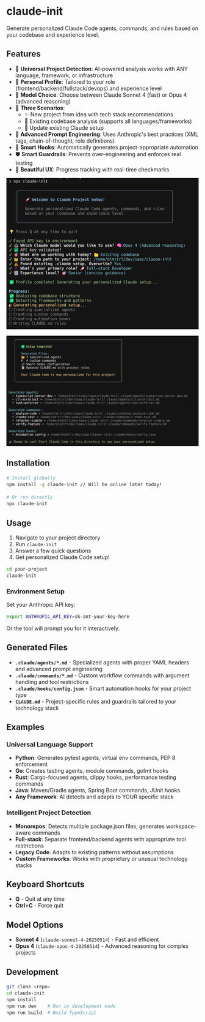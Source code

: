 # claude-init

Generate personalized Claude Code agents, commands, and rules based on your codebase and experience level.

## Features

- 🎯 **Universal Project Detection**: AI-powered analysis works with ANY language, framework, or infrastructure
- 👤 **Personal Profile**: Tailored to your role (frontend/backend/fullstack/devops) and experience level
- 🤖 **Model Choice**: Choose between Claude Sonnet 4 (fast) or Opus 4 (advanced reasoning)
- 📁 **Three Scenarios**:
  - ✨ New project from idea with tech stack recommendations
  - 📂 Existing codebase analysis (supports all languages/frameworks)
  - 🔄 Update existing Claude setup
- 🧠 **Advanced Prompt Engineering**: Uses Anthropic's best practices (XML tags, chain-of-thought, role definitions)
- 🔗 **Smart Hooks**: Automatically generates project-appropriate automation
- 🛡️ **Smart Guardrails**: Prevents over-engineering and enforces real testing
- 🚀 **Beautiful UX**: Progress tracking with real-time checkmarks

![screenshot 1](screenshot1.png)

![screenshot 2](screenshot2.png)

## Installation

```bash
# Install globally
npm install -g claude-init // Will be online later today!

# Or run directly
npx claude-init
```

## Usage

1. Navigate to your project directory
2. Run `claude-init`
3. Answer a few quick questions
4. Get personalized Claude Code setup!

```bash
cd your-project
claude-init
```

### Environment Setup

Set your Anthropic API key:
```bash
export ANTHROPIC_API_KEY=sk-ant-your-key-here
```

Or the tool will prompt you for it interactively.

## Generated Files

- **`.claude/agents/*.md`** - Specialized agents with proper YAML headers and advanced prompt engineering
- **`.claude/commands/*.md`** - Custom workflow commands with argument handling and tool restrictions
- **`.claude/hooks/config.json`** - Smart automation hooks for your project type
- **`CLAUDE.md`** - Project-specific rules and guardrails tailored to your technology stack

## Examples

### Universal Language Support
- **Python**: Generates pytest agents, virtual env commands, PEP 8 enforcement
- **Go**: Creates testing agents, module commands, gofmt hooks  
- **Rust**: Cargo-focused agents, clippy hooks, performance testing commands
- **Java**: Maven/Gradle agents, Spring Boot commands, JUnit hooks
- **Any Framework**: AI detects and adapts to YOUR specific stack

### Intelligent Project Detection
- **Monorepos**: Detects multiple package.json files, generates workspace-aware commands
- **Full-stack**: Separate frontend/backend agents with appropriate tool restrictions
- **Legacy Code**: Adapts to existing patterns without assumptions
- **Custom Frameworks**: Works with proprietary or unusual technology stacks

## Keyboard Shortcuts

- **Q** - Quit at any time
- **Ctrl+C** - Force quit

## Model Options

- **Sonnet 4** (`claude-sonnet-4-20250514`) - Fast and efficient
- **Opus 4** (`claude-opus-4-20250514`) - Advanced reasoning for complex projects

## Development

```bash
git clone <repo>
cd claude-init
npm install
npm run dev    # Run in development mode
npm run build  # Build TypeScript
```